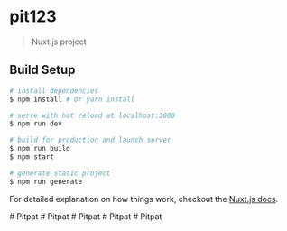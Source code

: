 # pit123

> Nuxt.js project

## Build Setup

``` bash
# install dependencies
$ npm install # Or yarn install

# serve with hot reload at localhost:3000
$ npm run dev

# build for production and launch server
$ npm run build
$ npm start

# generate static project
$ npm run generate
```

For detailed explanation on how things work, checkout the [Nuxt.js docs](https://github.com/nuxt/nuxt.js).

#   P i t p a t  
 #   P i t p a t  
 #   P i t p a t  
 #   P i t p a t  
 #   P i t p a t  
 